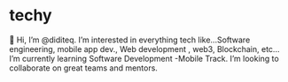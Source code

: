 # techy
 👋 Hi, I’m @diditeq. I’m interested in everything tech like...Software engineering, mobile app dev., Web development , web3, Blockchain, etc... I’m currently learning Software Development -Mobile Track. I’m looking to collaborate on great teams and mentors.
